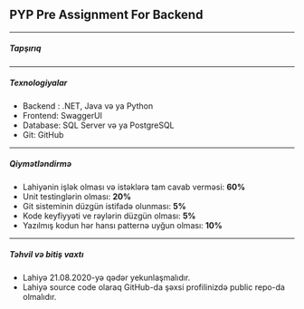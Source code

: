 ## PYP Pre Assignment For Backend

---
##### Tapşırıq


---
##### Texnologiyalar
 - Backend : .NET, Java və ya Python
 - Frontend: SwaggerUI
 - Database: SQL Server və ya PostgreSQL
 - Git: GitHub

---
##### Qiymətləndirmə
 - Lahiyənin işlək olması və istəklərə tam cavab verməsi:  **60%**
 - Unit testinglərin olması: **20%**
 - Git sisteminin düzgün istifadə olunması: **5%**
 - Kode keyfiyyəti ve rəylərin düzgün olması: **5%**
 - Yazılmış kodun hər hansı patternə uyğun olması: **10%**


---
##### Təhvil və bitiş vaxtı
 - Lahiyə 21.08.2020-yə qədər yekunlaşmalıdır. 
 - Lahiyə source code olaraq GitHub-da şəxsi profilinizdə public repo-da olmalıdır.
